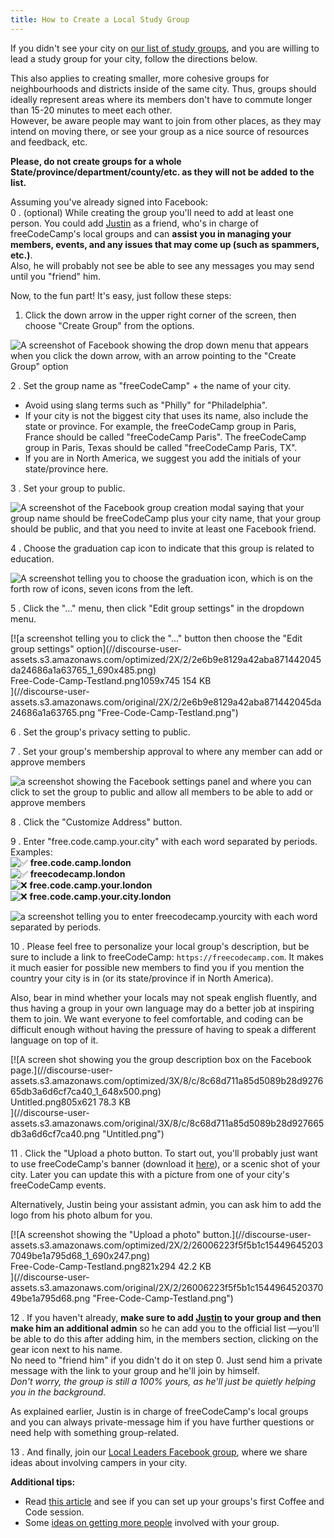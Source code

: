 ```yaml
---
title: How to Create a Local Study Group
---
```

If you didn't see your city on <a href='https://www.freecodecamp.com/study-group-directory/' target='_blank' rel='nofollow'>our list of study groups</a>, and you are willing to lead a study group for your city, follow the directions below.

This also applies to creating smaller, more cohesive groups for neighbourhoods and districts inside of the same city. Thus, groups should ideally represent areas where its members don't have to commute longer than 15-20 minutes to meet each other.  
However, be aware people may want to join from other places, as they may intend on moving there, or see your group as a nice source of resources and feedback, etc.

**Please, do not create groups for a whole State/province/department/county/etc. as they will not be added to the list.**

Assuming you've already signed into Facebook:  
0 . (optional) While creating the group you'll need to add at least one person. You could add <a href='https://www.facebook.com/FCC.GroupChancellor' target='_blank' rel='nofollow'>Justin</a> as a friend, who's in charge of freeCodeCamp's local groups and can **assist you in managing your members, events, and any issues that may come up (such as spammers, etc.)**.  
Also, he will probably not see be able to see any messages you may send until you "friend" him.

Now, to the fun part! It's easy, just follow these steps:

1.  Click the down arrow in the upper right corner of the screen, then choose "Create Group" from the options.

![A screenshot of Facebook showing the drop down menu that appears when you click the down arrow, with an arrow pointing to the "Create Group" option](//discourse-user-assets.s3.amazonaws.com/original/2X/9/9b58a494046871476342efb4b2e8d09426f7f9e3.png)  

2 . Set the group name as "freeCodeCamp" + the name of your city.

*   Avoid using slang terms such as "Philly" for "Philadelphia".
*   If your city is not the biggest city that uses its name, also include the state or province. For example, the freeCodeCamp group in Paris, France should be called "freeCodeCamp Paris". The freeCodeCamp group in Paris, Texas should be called "freeCodeCamp Paris, TX".
*   If you are in North America, we suggest you add the initials of your state/province here.

3 . Set your group to public.

![A screenshot of the Facebook group creation modal saying that your group name should be freeCodeCamp plus your city name, that your group should be public, and that you need to invite at least one Facebook friend.](//discourse-user-assets.s3.amazonaws.com/original/3X/e/4/e49fe1e0a5b675c80dc4313252a5f92fd866472c.png)  

4 . Choose the graduation cap icon to indicate that this group is related to education.

![A screenshot telling you to choose the graduation icon, which is on the forth row of icons, seven icons from the left.](//discourse-user-assets.s3.amazonaws.com/original/2X/f/fc5d4406b8e794fb973178aeffb281d8e344fea4.png)  

5 . Click the "..." menu, then click "Edit group settings" in the dropdown menu.

<div class="lightbox-wrapper">[![a screenshot telling you to click the "..." button then choose the "Edit group settings" option](//discourse-user-assets.s3.amazonaws.com/optimized/2X/2/2e6b9e8129a42aba871442045da24686a1a63765_1_690x485.png)

<div class="meta"><span class="filename">Free-Code-Camp-Testland.png</span><span class="informations">1059x745 154 KB</span><span class="expand"></span></div>](//discourse-user-assets.s3.amazonaws.com/original/2X/2/2e6b9e8129a42aba871442045da24686a1a63765.png "Free-Code-Camp-Testland.png") </div>

6 . Set the group's privacy setting to public.

7 . Set your group's membership approval to where any member can add or approve members

![a screenshot showing the Facebook settings panel and where you can click to set the group to public and allow all members to be able to add or approve members](//discourse-user-assets.s3.amazonaws.com/original/3X/6/a/6a2735dbb63f052109e06a21baf64d5e818e2dbc.png)  

8 . Click the "Customize Address" button.

9 . Enter "free.code.camp.your.city" with each word separated by periods.  
Examples:  
![:white_check_mark:](https://forum.freecodecamp.com/images/emoji/emoji_one/white_check_mark.png?v=3 ":white_check_mark:") **free.code.camp.london**  
![:white_check_mark:](https://forum.freecodecamp.com/images/emoji/emoji_one/white_check_mark.png?v=3 ":white_check_mark:") **freecodecamp.london**  
![:x:](https://forum.freecodecamp.com/images/emoji/emoji_one/x.png?v=3 ":x:") **free.code.camp.your.london**  
![:x:](https://forum.freecodecamp.com/images/emoji/emoji_one/x.png?v=3 ":x:") **free.code.camp.your.city.london**

![a screenshot telling you to enter freecodecamp.yourcity with each word separated by periods.](//discourse-user-assets.s3.amazonaws.com/original/2X/b/b06ad3f1b9d91f9dd9aba828bdd699677725d130.png)  

10 . Please feel free to personalize your local group's description, but be sure to include a link to freeCodeCamp: `https://freecodecamp.com`. It makes it much easier for possible new members to find you if you mention the country your city is in (or its state/province if in North America).

Also, bear in mind whether your locals may not speak english fluently, and thus having a group in your own language may do a better job at inspiring them to join. We want everyone to feel comfortable, and coding can be difficult enough without having the pressure of having to speak a different language on top of it.

<div class="lightbox-wrapper">[![A screen shot showing you the group description box on the Facebook page.](//discourse-user-assets.s3.amazonaws.com/optimized/3X/8/c/8c68d711a85d5089b28d927665db3a6d6cf7ca40_1_648x500.png)

<div class="meta"><span class="filename">Untitled.png</span><span class="informations">805x621 78.3 KB</span><span class="expand"></span></div>](//discourse-user-assets.s3.amazonaws.com/original/3X/8/c/8c68d711a85d5089b28d927665db3a6d6cf7ca40.png "Untitled.png") </div>

11 . Click the "Upload a photo button. To start out, you'll probably just want to use freeCodeCamp's banner (download it <a href='https://github.com/FreeCodeCamp/wiki/blob/master/deprecated%20wiki/images/FCC-FBbanner.png' target='_blank' rel='nofollow'>here</a>), or a scenic shot of your city. Later you can update this with a picture from one of your city's freeCodeCamp events.

Alternatively, Justin being your assistant admin, you can ask him to add the logo from his photo album for you.

<div class="lightbox-wrapper">[![A screenshot showing the "Upload a photo" button.](//discourse-user-assets.s3.amazonaws.com/optimized/2X/2/26006223f5f5b1c154496452037049be1a795d68_1_690x247.png)

<div class="meta"><span class="filename">Free-Code-Camp-Testland.png</span><span class="informations">821x294 42.2 KB</span><span class="expand"></span></div>](//discourse-user-assets.s3.amazonaws.com/original/2X/2/26006223f5f5b1c154496452037049be1a795d68.png "Free-Code-Camp-Testland.png") </div>

12 . If you haven't already, **make sure to add <a href='https://www.facebook.com/FCC.GroupChancellor' target='_blank' rel='nofollow'>Justin</a> to your group and then make him an additional admin** so he can add you to the official list —you'll be able to do this after adding him, in the members section, clicking on the gear icon next to his name.  
No need to "friend him" if you didn't do it on step 0\. Just send him a private message with the link to your group and he'll join by himself.  
_Don't worry, the group is still a 100% yours, as he'll just be quietly helping you in the background._

As explained earlier, Justin is in charge of freeCodeCamp's local groups and you can always private-message him if you have further questions or need help with something group-related.

13 . And finally, join our <a href='https://www.facebook.com/groups/freecodecampers/' target='_blank' rel='nofollow'>Local Leaders Facebook group</a>, where we share ideas about involving campers in your city.  

**Additional tips:**

*   Read <a href='https://medium.freecodecamp.com/jump-start-your-local-campsite-with-coffee-and-code-a8d1a57d30e#' target='_blank' rel='nofollow'>this article</a> and see if you can set up your groups's first Coffee and Code session.
*   Some <a href='https://medium.freecodecamp.com/growth-hacking-your-free-code-camp-group-8cf76300a5d1#' target='_blank' rel='nofollow'>ideas on getting more people</a> involved with your group.